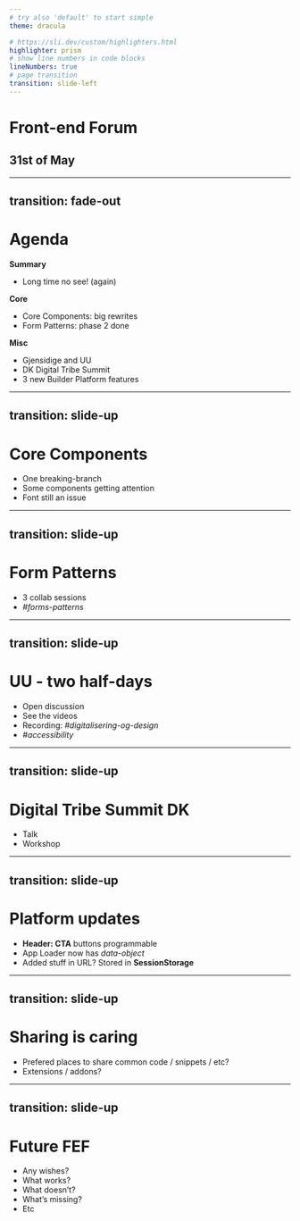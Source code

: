 ```yaml
---
# try also 'default' to start simple
theme: dracula

# https://sli.dev/custom/highlighters.html
highlighter: prism
# show line numbers in code blocks
lineNumbers: true
# page transition
transition: slide-left
---
```


# Front-end Forum

## 31st of May

---
transition: fade-out
---

# Agenda

**Summary**
* Long time no see! (again)

**Core**
* Core Components: big rewrites
* Form Patterns: phase 2 done

**Misc**
* Gjensidige and UU
* DK Digital Tribe Summit
* 3 new Builder Platform features

---
transition: slide-up
---

# Core Components

* One breaking-branch
* Some components getting attention
* Font still an issue

---
transition: slide-up
---

# Form Patterns

* 3 collab sessions
* *#forms-patterns*

---
transition: slide-up
---

# UU - two half-days

* Open discussion
* See the videos
* Recording: *#digitalisering-og-design* 
* *#accessibility* 

---
transition: slide-up
---

# Digital Tribe Summit DK

* Talk
* Workshop

---
transition: slide-up
---

# Platform updates

* **Header: CTA** buttons programmable
* App Loader now has *data-object*
* Added stuff in URL? Stored in **SessionStorage**

---
transition: slide-up
---

# Sharing is caring

* Prefered places to share common code / snippets / etc?
* Extensions / addons?

---
transition: slide-up
---

# Future FEF

* Any wishes?
* What works?
* What doesn’t?
* What’s missing?
* Etc